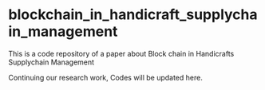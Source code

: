# blockchain_in_handicraft_supplychain_management
This is a code repository of a paper about Block chain in Handicrafts Supplychain Management

Continuing our research work, Codes will be updated here. 

